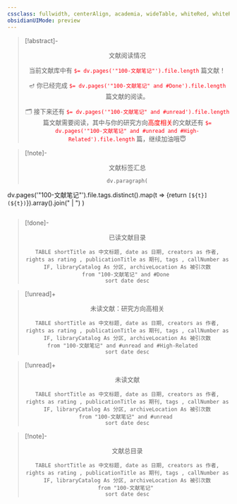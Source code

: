 ```yaml
---
cssclass: fullwidth, centerAlign, academia, wideTable, whiteRed, whiteRed-rounded
obsidianUIMode: preview
---
```




> [!abstract]-  <center>文献阅读情况<center/>
>
>当前文献库中有 <font color=#FF0211>`$= dv.pages('"100-文献笔记"').file.length`</font> 篇文献！
>
>🪔  你已经完成 <font color=#FF0211>`$= dv.pages('"100-文献笔记" and #Done').file.length`</font>  篇文献的阅读。
>
>🗂️  接下来还有  <font color=#FF0211>`$= dv.pages('"100-文献笔记" and #unread').file.length`</font>  篇文献需要阅读，其中与你的研究方向<font color=red>高度相关</font>的文献还有 <font color=#FF0211> `$= dv.pages('"100-文献笔记" and #unread and #High-Related').file.length`</font>   篇，继续加油哦😇

 >[!note]- <center>文献标签汇总<center/>
 >
>```dataviewjs
> dv.paragraph(
   dv.pages('"100-文献笔记"').file.tags.distinct().map(t => {return `[${t}](${t})`}).array().join(" | ")
)
> ```

> [!done]-  <center>  已读文献目录 <center/>
> 
> ```dataview
> TABLE shortTitle as 中文标题, date as 日期, creators as 作者, rights as rating , publicationTitle as 期刊, tags , callNumber as IF, libraryCatalog As 分区, archiveLocation As 被引次数
> from "100-文献笔记" and #Done 
> sort date desc
> ```

>[!unread]+ <center>  未读文献：研究方向高相关 <center/>
>
> ```dataview
> TABLE shortTitle as 中文标题, date as 日期, creators as 作者, rights as rating , publicationTitle as 期刊, tags , callNumber as IF, libraryCatalog As 分区, archiveLocation As 被引次数
> from "100-文献笔记" and #unread and #High-Related   
> sort date desc
> ```

>[!unread]+ <center>  未读文献 <center/>
>
> ```dataview
> TABLE shortTitle as 中文标题, date as 日期, creators as 作者, rights as rating , publicationTitle as 期刊, tags , callNumber as IF, libraryCatalog As 分区, archiveLocation As 被引次数
> from "100-文献笔记" and #unread 
> sort date desc
> ```

>[!note]- <center> 文献总目录 <center/>
>
> ```dataview
> TABLE shortTitle as 中文标题, date as 日期, creators as 作者, rights as rating , publicationTitle as 期刊, tags , callNumber as IF, libraryCatalog As 分区, archiveLocation As 被引次数
> from "100-文献笔记" 
> sort date desc
> ```